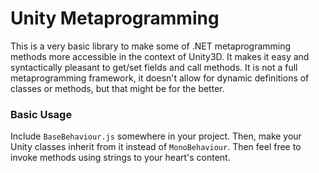 # Unity Metaprogramming

This is a very basic library to make some of .NET metaprogramming methods more accessible in the context of Unity3D. It makes it easy and syntactically pleasant to get/set fields and call methods. It is not a full metaprogramming framework, it doesn't allow for dynamic definitions of classes or methods, but that might be for the better.

### Basic Usage

Include `BaseBehaviour.js` somewhere in your project. Then, make your Unity classes inherit from it instead of `MonoBehaviour`. Then feel free to invoke methods using strings to your heart's content.
